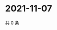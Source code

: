 # 2021-11-07

共 0 条

<!-- BEGIN WEIBO -->
<!-- 最后更新时间 Sun Nov 07 2021 05:09:27 GMT+0800 (China Standard Time) -->

<!-- END WEIBO -->
